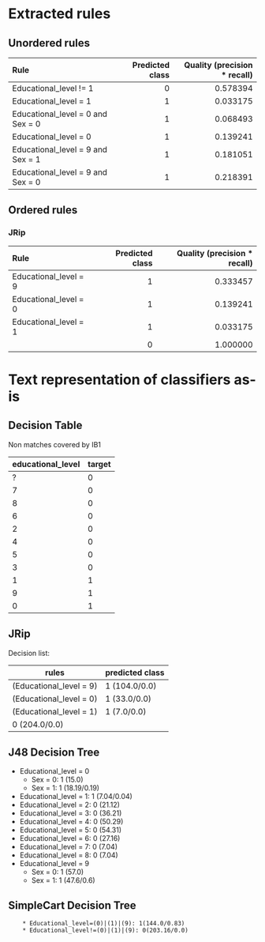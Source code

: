 # Extracted rules

## Unordered rules

| Rule | Predicted class | Quality (precision * recall) |
|:----|----:|----:|
| Educational_level != 1 | 0 | 0.578394 |
| Educational_level = 1 | 1 | 0.033175 |
| Educational_level = 0 and Sex = 0 | 1 | 0.068493 |
| Educational_level = 0 | 1 | 0.139241 |
| Educational_level = 9 and Sex = 1 | 1 | 0.181051 |
| Educational_level = 9 and Sex = 0 | 1 | 0.218391 |

## Ordered rules

### JRip

| Rule | Predicted class | Quality (precision * recall) |
|:----|----:|----:|
| Educational_level = 9 | 1 | 0.333457 |
| Educational_level = 0 | 1 | 0.139241 |
| Educational_level = 1 | 1 | 0.033175 |
|  | 0 | 1.000000 |


# Text representation of classifiers as-is

## Decision Table

Non matches covered by IB1

educational_level|target
---|---
?|0
7|0
8|0
6|0
2|0
4|0
5|0
3|0
1|1
9|1
0|1

## JRip

Decision list:

rules | predicted class
---|---
(Educational_level = 9)|1 (104.0/0.0)
(Educational_level = 0)|1 (33.0/0.0)
(Educational_level = 1)|1 (7.0/0.0)
|0 (204.0/0.0)


## J48 Decision Tree

* Educational_level = 0
	* Sex = 0: 1 (15.0)
	* Sex = 1: 1 (18.19/0.19)
* Educational_level = 1: 1 (7.04/0.04)
* Educational_level = 2: 0 (21.12)
* Educational_level = 3: 0 (36.21)
* Educational_level = 4: 0 (50.29)
* Educational_level = 5: 0 (54.31)
* Educational_level = 6: 0 (27.16)
* Educational_level = 7: 0 (7.04)
* Educational_level = 8: 0 (7.04)
* Educational_level = 9
	* Sex = 0: 1 (57.0)
	* Sex = 1: 1 (47.6/0.6)


## SimpleCart Decision Tree

		* Educational_level=(0)|(1)|(9): 1(144.0/0.83)
		* Educational_level!=(0)|(1)|(9): 0(203.16/0.0)


